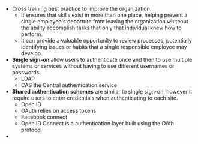 * Cross training best practice to improve the organization.
  * It ensures that skills exist in more than one place, helping prevent a single employee's departure from leaving the organization whiteout the ability accomplish tasks that only that individual knew how to perform.
  * It can provide a valuable opportunity to review processes, potentially identifying issues or habits that a single responsible employee may develop.
* **Single sign-on** allow users to authenticate once and then to use multiple systems or services without having to use different usernames or passwords.
  * LDAP
  * CAS the Central authentication service
* **Shared authentication schemes** are similar to single sign-on, however it require users to enter credentials when authenticating to each site.
  * Open ID
  * OAuth relies on access tokens
  * Facebook connect
  * Open ID Connect is a authentication layer built using the OAth protocol
* 